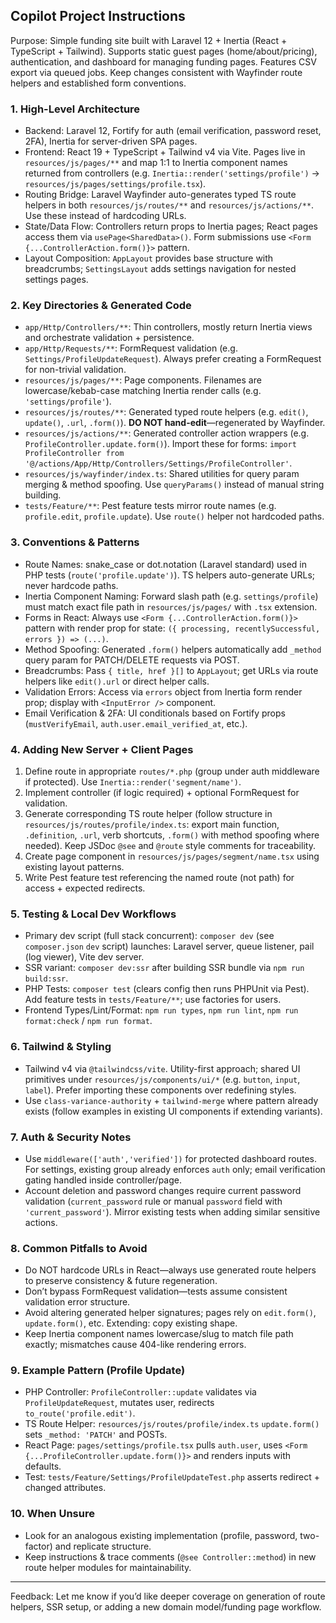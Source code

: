 ## Copilot Project Instructions

Purpose: Simple funding site built with Laravel 12 + Inertia (React + TypeScript + Tailwind). Supports static guest pages (home/about/pricing), authentication, and dashboard for managing funding pages. Features CSV export via queued jobs. Keep changes consistent with Wayfinder route helpers and established form conventions.

### 1. High-Level Architecture

- Backend: Laravel 12, Fortify for auth (email verification, password reset, 2FA), Inertia for server-driven SPA pages.
- Frontend: React 19 + TypeScript + Tailwind v4 via Vite. Pages live in `resources/js/pages/**` and map 1:1 to Inertia component names returned from controllers (e.g. `Inertia::render('settings/profile')` -> `resources/js/pages/settings/profile.tsx`).
- Routing Bridge: Laravel Wayfinder auto-generates typed TS route helpers in both `resources/js/routes/**` and `resources/js/actions/**`. Use these instead of hardcoding URLs.
- State/Data Flow: Controllers return props to Inertia pages; React pages access them via `usePage<SharedData>()`. Form submissions use `<Form {...ControllerAction.form()}>` pattern.
- Layout Composition: `AppLayout` provides base structure with breadcrumbs; `SettingsLayout` adds settings navigation for nested settings pages.

### 2. Key Directories & Generated Code

- `app/Http/Controllers/**`: Thin controllers, mostly return Inertia views and orchestrate validation + persistence.
- `app/Http/Requests/**`: FormRequest validation (e.g. `Settings/ProfileUpdateRequest`). Always prefer creating a FormRequest for non-trivial validation.
- `resources/js/pages/**`: Page components. Filenames are lowercase/kebab-case matching Inertia render calls (e.g. `'settings/profile'`).
- `resources/js/routes/**`: Generated typed route helpers (e.g. `edit()`, `update()`, `.url`, `.form()`). **DO NOT hand-edit**—regenerated by Wayfinder.
- `resources/js/actions/**`: Generated controller action wrappers (e.g. `ProfileController.update.form()`). Import these for forms: `import ProfileController from '@/actions/App/Http/Controllers/Settings/ProfileController'`.
- `resources/js/wayfinder/index.ts`: Shared utilities for query param merging & method spoofing. Use `queryParams()` instead of manual string building.
- `tests/Feature/**`: Pest feature tests mirror route names (e.g. `profile.edit`, `profile.update`). Use `route()` helper not hardcoded paths.

### 3. Conventions & Patterns

- Route Names: snake_case or dot.notation (Laravel standard) used in PHP tests (`route('profile.update')`). TS helpers auto-generate URLs; never hardcode paths.
- Inertia Component Naming: Forward slash path (e.g. `settings/profile`) must match exact file path in `resources/js/pages/` with `.tsx` extension.
- Forms in React: Always use `<Form {...ControllerAction.form()}>` pattern with render prop for state: `({ processing, recentlySuccessful, errors }) => (...)`.
- Method Spoofing: Generated `.form()` helpers automatically add `_method` query param for PATCH/DELETE requests via POST.
- Breadcrumbs: Pass `{ title, href }[]` to `AppLayout`; get URLs via route helpers like `edit().url` or direct helper calls.
- Validation Errors: Access via `errors` object from Inertia form render prop; display with `<InputError />` component.
- Email Verification & 2FA: UI conditionals based on Fortify props (`mustVerifyEmail`, `auth.user.email_verified_at`, etc.).

### 4. Adding New Server + Client Pages

1. Define route in appropriate `routes/*.php` (group under auth middleware if protected). Use `Inertia::render('segment/name')`.
2. Implement controller (if logic required) + optional FormRequest for validation.
3. Generate corresponding TS route helper (follow structure in `resources/js/routes/profile/index.ts`: export main function, `.definition`, `.url`, verb shortcuts, `.form()` with method spoofing where needed). Keep JSDoc `@see` and `@route` style comments for traceability.
4. Create page component in `resources/js/pages/segment/name.tsx` using existing layout patterns.
5. Write Pest feature test referencing the named route (not path) for access + expected redirects.

### 5. Testing & Local Dev Workflows

- Primary dev script (full stack concurrent): `composer dev` (see `composer.json` `dev` script) launches: Laravel server, queue listener, pail (log viewer), Vite dev server.
- SSR variant: `composer dev:ssr` after building SSR bundle via `npm run build:ssr`.
- PHP Tests: `composer test` (clears config then runs PHPUnit via Pest). Add feature tests in `tests/Feature/**`; use factories for users.
- Frontend Types/Lint/Format: `npm run types`, `npm run lint`, `npm run format:check` / `npm run format`.

### 6. Tailwind & Styling

- Tailwind v4 via `@tailwindcss/vite`. Utility-first approach; shared UI primitives under `resources/js/components/ui/*` (e.g. `button`, `input`, `label`). Prefer importing these components over redefining styles.
- Use `class-variance-authority` + `tailwind-merge` where pattern already exists (follow examples in existing UI components if extending variants).

### 7. Auth & Security Notes

- Use `middleware(['auth','verified'])` for protected dashboard routes. For settings, existing group already enforces `auth` only; email verification gating handled inside controller/page.
- Account deletion and password changes require current password validation (`current_password` rule or manual `password` field with `'current_password'`). Mirror existing tests when adding similar sensitive actions.

### 8. Common Pitfalls to Avoid

- Do NOT hardcode URLs in React—always use generated route helpers to preserve consistency & future regeneration.
- Don’t bypass FormRequest validation—tests assume consistent validation error structure.
- Avoid altering generated helper signatures; pages rely on `edit.form()`, `update.form()`, etc. Extending: copy existing shape.
- Keep Inertia component names lowercase/slug to match file path exactly; mismatches cause 404-like rendering errors.

### 9. Example Pattern (Profile Update)

- PHP Controller: `ProfileController::update` validates via `ProfileUpdateRequest`, mutates user, redirects `to_route('profile.edit')`.
- TS Route Helper: `resources/js/routes/profile/index.ts` `update.form()` sets `_method: 'PATCH'` and POSTs.
- React Page: `pages/settings/profile.tsx` pulls `auth.user`, uses `<Form {...ProfileController.update.form()}>` and renders inputs with defaults.
- Test: `tests/Feature/Settings/ProfileUpdateTest.php` asserts redirect + changed attributes.

### 10. When Unsure

- Look for an analogous existing implementation (profile, password, two-factor) and replicate structure.
- Keep instructions & trace comments (`@see Controller::method`) in new route helper modules for maintainability.

---

Feedback: Let me know if you’d like deeper coverage on generation of route helpers, SSR setup, or adding a new domain model/funding page workflow.
